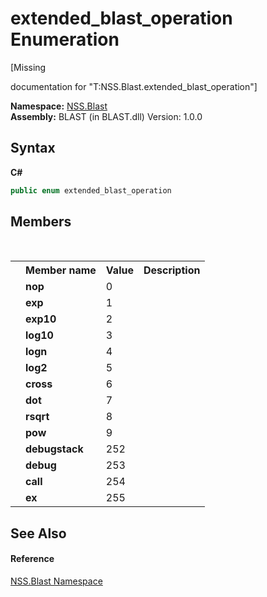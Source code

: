 # extended_blast_operation Enumeration
 

\[Missing <summary> documentation for "T:NSS.Blast.extended_blast_operation"\]

**Namespace:**&nbsp;<a href="N_NSS_Blast">NSS.Blast</a><br />**Assembly:**&nbsp;BLAST (in BLAST.dll) Version: 1.0.0

## Syntax

**C#**<br />
``` C#
public enum extended_blast_operation
```


## Members
&nbsp;<table><tr><th></th><th>Member name</th><th>Value</th><th>Description</th></tr><tr><td /><td target="F:NSS.Blast.extended_blast_operation.nop">**nop**</td><td>0</td><td /></tr><tr><td /><td target="F:NSS.Blast.extended_blast_operation.exp">**exp**</td><td>1</td><td /></tr><tr><td /><td target="F:NSS.Blast.extended_blast_operation.exp10">**exp10**</td><td>2</td><td /></tr><tr><td /><td target="F:NSS.Blast.extended_blast_operation.log10">**log10**</td><td>3</td><td /></tr><tr><td /><td target="F:NSS.Blast.extended_blast_operation.logn">**logn**</td><td>4</td><td /></tr><tr><td /><td target="F:NSS.Blast.extended_blast_operation.log2">**log2**</td><td>5</td><td /></tr><tr><td /><td target="F:NSS.Blast.extended_blast_operation.cross">**cross**</td><td>6</td><td /></tr><tr><td /><td target="F:NSS.Blast.extended_blast_operation.dot">**dot**</td><td>7</td><td /></tr><tr><td /><td target="F:NSS.Blast.extended_blast_operation.rsqrt">**rsqrt**</td><td>8</td><td /></tr><tr><td /><td target="F:NSS.Blast.extended_blast_operation.pow">**pow**</td><td>9</td><td /></tr><tr><td /><td target="F:NSS.Blast.extended_blast_operation.debugstack">**debugstack**</td><td>252</td><td /></tr><tr><td /><td target="F:NSS.Blast.extended_blast_operation.debug">**debug**</td><td>253</td><td /></tr><tr><td /><td target="F:NSS.Blast.extended_blast_operation.call">**call**</td><td>254</td><td /></tr><tr><td /><td target="F:NSS.Blast.extended_blast_operation.ex">**ex**</td><td>255</td><td /></tr></table>

## See Also


#### Reference
<a href="N_NSS_Blast">NSS.Blast Namespace</a><br />